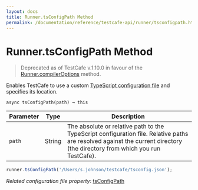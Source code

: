```yaml
---
layout: docs
title: Runner.tsConfigPath Method
permalink: /documentation/reference/testcafe-api/runner/tsconfigpath.html
---
```

# Runner.tsConfigPath Method

> Deprecated as of TestCafe v.1.10.0 in favour of the [Runner.compilerOptions](compileroptions.md) method.

Enables TestCafe to use a custom [TypeScript configuration file](../../../guides/concepts/typescript-and-coffeescript.md#customize-compiler-options) and specifies its location.

```text
async tsConfigPath(path) → this
```

Parameter | Type   | Description
--------- | ------ | ---------------------
`path`    | String | The absolute or relative path to the TypeScript configuration file. Relative paths are resolved against the current directory (the directory from which you run TestCafe).

```js
runner.tsConfigPath('/Users/s.johnson/testcafe/tsconfig.json');
```

*Related configuration file property*: [tsConfigPath](../../configuration-file.md#tsconfigpath)
